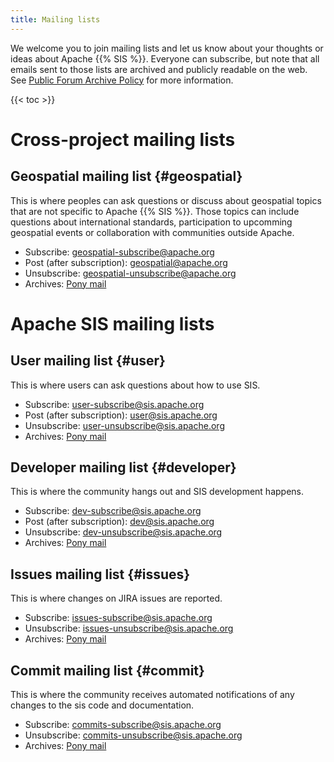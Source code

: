 ```yaml
---
title: Mailing lists
---
```


We welcome you to join mailing lists and let us know about your thoughts or ideas about Apache {{% SIS %}}.
Everyone can subscribe, but note that all emails sent to those lists are archived and publicly readable on the web.
See [Public Forum Archive Policy][policy] for more information.

{{< toc >}}


# Cross-project mailing lists

## Geospatial mailing list    {#geospatial}

This is where peoples can ask questions or discuss about geospatial topics that are not specific to Apache {{% SIS %}}.
Those topics can include questions about international standards, participation to upcomming geospatial events
or collaboration with communities outside Apache.

- Subscribe:   [geospatial-subscribe@apache.org][geo-sub]
- Post (after subscription): [geospatial@apache.org][geo-post]
- Unsubscribe: [geospatial-unsubscribe@apache.org][geo-unsub]
- Archives:    [Pony mail][geo-arch]


# Apache SIS mailing lists

## User mailing list    {#user}

This is where users can ask questions about how to use SIS.

- Subscribe:   [user-subscribe@sis.apache.org][usr-sub]
- Post (after subscription): [user@sis.apache.org][usr-post]
- Unsubscribe: [user-unsubscribe@sis.apache.org][usr-unsub]
- Archives:    [Pony mail][usr-arch]

## Developer mailing list    {#developer}

This is where the community hangs out and SIS development happens.

- Subscribe:   [dev-subscribe@sis.apache.org][dev-sub]
- Post (after subscription): [dev@sis.apache.org][dev-post]
- Unsubscribe: [dev-unsubscribe@sis.apache.org][dev-unsub]
- Archives:    [Pony mail][dev-arch]

## Issues mailing list    {#issues}

This is where changes on JIRA issues are reported.

- Subscribe:   [issues-subscribe@sis.apache.org][iss-sub]
- Unsubscribe: [issues-unsubscribe@sis.apache.org][iss-unsub]
- Archives:    [Pony mail][iss-arch]

## Commit mailing list    {#commit}

This is where the community receives automated notifications of
any changes to the sis code and documentation.

- Subscribe:   [commits-subscribe@sis.apache.org][com-sub]
- Unsubscribe: [commits-unsubscribe@sis.apache.org][com-unsub]
- Archives:    [Pony mail][com-arch]

[geo-sub]:   mailto:geospatial-subscribe@apache.org
[usr-sub]:   mailto:user-subscribe@sis.apache.org
[dev-sub]:   mailto:dev-subscribe@sis.apache.org
[iss-sub]:   mailto:issues-subscribe@sis.apache.org
[com-sub]:   mailto:commits-subscribe@sis.apache.org
[geo-post]:  mailto:geospatial@apache.org
[usr-post]:  mailto:user@sis.apache.org
[dev-post]:  mailto:dev@sis.apache.org
[geo-unsub]: mailto:geospatial-unsubscribe@apache.org
[usr-unsub]: mailto:user-unsubscribe@sis.apache.org
[dev-unsub]: mailto:dev-unsubscribe@sis.apache.org
[iss-unsub]: mailto:issues-unsubscribe@sis.apache.org
[com-unsub]: mailto:commits-unsubscribe@sis.apache.org
[geo-arch]:  https://lists.apache.org/list.html?geospatial@apache.org
[usr-arch]:  https://lists.apache.org/list.html?user@sis.apache.org
[dev-arch]:  https://lists.apache.org/list.html?dev@sis.apache.org
[iss-arch]:  https://lists.apache.org/list.html?issues@sis.apache.org
[com-arch]:  https://lists.apache.org/list.html?commits@sis.apache.org
[policy]:    http://www.apache.org/foundation/public-archives.html

